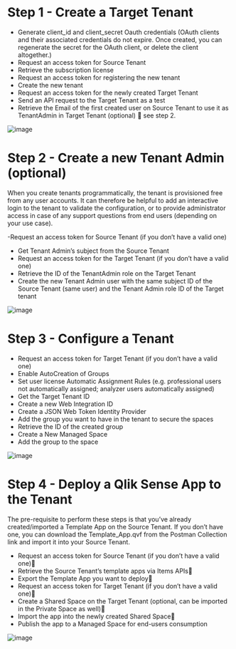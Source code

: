 # Step 1 - Create a  Target Tenant

- Generate client_id and client_secret Oauth credentials (OAuth clients and their associated credentials do not expire. Once created, you can regenerate the secret for the OAuth client, or delete the client altogether.)
- Request an access token for Source Tenant
- Retrieve the subscription license
- Request an access token for registering the new tenant
- Create the new tenant
- Request an access token for the newly created Target Tenant
- Send an API request to the Target Tenant as a test
- Retrieve the Email of the first created user on Source Tenant to use it as TenantAdmin in Target Tenant (optional)  see step 2.

![image](https://user-images.githubusercontent.com/12411165/197149856-a7030d8d-0526-453f-853f-db6cbccb2f75.png)

# Step 2 - Create a new Tenant Admin (optional)

When you create tenants programmatically, the tenant is provisioned free from any user accounts. It can therefore be helpful to add an interactive login to the tenant to validate the configuration, or to provide administrator access in case of any support questions from end users (depending on your use case).

-Request an access token for Source Tenant (if you don’t have a valid one)
- Get Tenant Admin’s subject from the Source Tenant
- Request an access token for the Target Tenant (if you don’t have a valid one)
- Retrieve the ID of the TenantAdmin role on the Target Tenant
- Create the new Tenant Admin user with the same subject ID of the Source Tenant (same user) and the Tenant Admin role ID of the Target tenant

![image](https://user-images.githubusercontent.com/12411165/197150490-4c9f14ef-25f8-44ef-9029-28c7459d39c3.png)


# Step 3 - Configure a Tenant

- Request an access token for Target Tenant (if you don’t have a valid one)
- Enable AutoCreation of Groups
- Set user license Automatic Assignment Rules (e.g. professional users not automatically assigned; analyzer users automatically assigned)
- Get the Target Tenant ID
- Create a new Web Integration ID
- Create a JSON Web Token Identity Provider
- Add the group you want to have in the tenant to secure the spaces
- Retrieve the ID of the created group
- Create a New Managed Space
- Add the group to the space

![image](https://user-images.githubusercontent.com/12411165/197151137-f3f6f6c9-050a-45cb-9fa4-375b4d94b78c.png)

# Step 4 - Deploy a Qlik Sense App to the Tenant

The pre-requisite to perform these steps is that you’ve already created/imported a Template App on the Source Tenant. If you don’t have one, you can download the Template_App.qvf from the Postman Collection link and import it into your Source Tenant.

- Request an access token for Source Tenant (if you don’t have a valid one)
- Retrieve the Source Tenant’s template apps via Items APIs
- Export the Template App you want to deploy
- Request an access token for Target Tenant (if you don’t have a valid one)
- Create a Shared Space on the Target Tenant (optional, can be imported in the Private Space as well)
- Import the app into the newly created Shared Space
- Publish the app to a Managed Space for end-users consumption

![image](https://user-images.githubusercontent.com/12411165/197152994-4aec46a9-de8d-484b-b5f9-4bd187b025f5.png)


